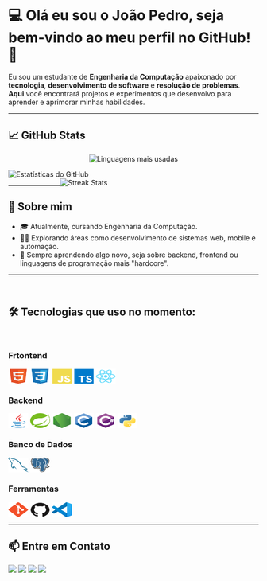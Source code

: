 # 💻 Olá eu sou o João Pedro, seja bem-vindo ao meu perfil no GitHub! 👋

Eu sou um estudante de **Engenharia da Computação** apaixonado por **tecnologia**, **desenvolvimento de software** e **resolução de problemas**. <br/> <!--
Desenvolvedor apaixonado por tecnologia com uma paixão por resolver problemas e absorver novas tecnologias. Estou constantemente buscando aprimorar minhas habilidades e aprender novas tecnologias para criar soluções inovadoras. Tenho me especializado em conceitos importantes do meio tecnologico, como desenvolvimento web, e linguagens como, Java, C++ e JavaScript com frameworks. Estou pronto para enfrentar os desafios emocionantes que a próxima etapa da minha carreira tem a oferecer.<br/> -->
**Aqui** você encontrará projetos e experimentos que desenvolvo para aprender e aprimorar minhas habilidades.

---
## 📈 GitHub Stats

<p align="center">
  <img src="https://github-readme-stats.vercel.app/api/top-langs/?username=joopedriantos&layout=compact&theme=radical" alt="Linguagens mais usadas" />
</p>

<p>
  <img width="400" src="https://github-readme-stats.vercel.app/api?username=joopedriantos&show_icons=true&theme=tokyonight" alt="Estatísticas do GitHub" />
  <img align="right" width="400" src="https://github-readme-streak-stats.herokuapp.com/?user=joopedriantos&theme=radical" alt="Streak Stats" />
</p>

---

## 🚀 Sobre mim
- 🎓 Atualmente, cursando Engenharia da Computação.
- 👨‍💻 Explorando áreas como desenvolvimento de sistemas web, mobile e automação.
- 🌱 Sempre aprendendo algo novo, seja sobre backend, frontend ou linguagens de programação mais "hardcore". 

---

<div style="display: inline_block"><br>

## 🛠️ Tecnologias que uso no momento:
<div style="display: inline_block"><br>
  
  ### Frtontend
  <img align="center" alt="HTML5" height="30" width="40" src="https://raw.githubusercontent.com/devicons/devicon/master/icons/html5/html5-original.svg">
  <img align="center" alt="CSS3" height="30" width="40" src="https://raw.githubusercontent.com/devicons/devicon/master/icons/css3/css3-original.svg">
  <img align="center" alt="JavaScript" height="30" width="40" src="https://raw.githubusercontent.com/devicons/devicon/master/icons/javascript/javascript-plain.svg">
  <img align="center" alt="TypeScript" height="30" width="40" src="https://raw.githubusercontent.com/devicons/devicon/master/icons/typescript/typescript-plain.svg">
  <img align="center" alt="React" height="30" width="40" src="https://raw.githubusercontent.com/devicons/devicon/master/icons/react/react-original.svg">

  ### Backend
  <img align="center" alt="Java" height="30" width="40" src="https://raw.githubusercontent.com/devicons/devicon/master/icons/java/java-original.svg">
  <img align="center" alt="Spring Boot" height="30" width="40" src="https://raw.githubusercontent.com/devicons/devicon/master/icons/spring/spring-original.svg">
  <img align="center" alt="Node.js" height="30" width="40" src="https://raw.githubusercontent.com/devicons/devicon/master/icons/nodejs/nodejs-original.svg">
  <img align="center" alt="C" height="30" width="40" src="https://raw.githubusercontent.com/devicons/devicon/master/icons/c/c-original.svg">
  <img align="center" alt="Csharp" height="30" width="40" src="https://raw.githubusercontent.com/devicons/devicon/master/icons/csharp/csharp-original.svg">
  <img align="center" alt="Python" height="30" width="40" src="https://raw.githubusercontent.com/devicons/devicon/master/icons/python/python-original.svg">

  ### Banco de Dados
  <img align="center" alt="MySQL" height="30" width="40" src="https://raw.githubusercontent.com/devicons/devicon/master/icons/mysql/mysql-original.svg">
  <img align="center" alt="PostgreSQL" height="30" width="40" src="https://raw.githubusercontent.com/devicons/devicon/master/icons/postgresql/postgresql-original.svg">

  ### Ferramentas
  <img align="center" alt="Git" height="30" width="40" src="https://raw.githubusercontent.com/devicons/devicon/master/icons/git/git-original.svg">
  <img align="center" alt="GitHub" height="30" width="40" src="https://raw.githubusercontent.com/devicons/devicon/master/icons/github/github-original.svg">
  <img align="center" alt="VSCode" height="30" width="40" src="https://raw.githubusercontent.com/devicons/devicon/master/icons/vscode/vscode-original.svg">
</div>

---

## 📫 Entre em Contato
<div> 
  <!-- <a href="https://www.youtube.com/channel/UC_-uuuZbY0AAt9CViNzvc-Q" target="_blank"><img src="https://img.shields.io/badge/YouTube-FF0000?style=for-the-badge&logo=youtube&logoColor=white" target="_blank"></a> -->
 	<!--<a href="https://www.twitch.tv/rafaballerinii" target="_blank"><img src="https://img.shields.io/badge/Twitch-9146FF?style=for-the-badge&logo=twitch&logoColor=white" target="_blank"></a> -->
  <a href="https://www.linkedin.com/in/joao-pedro-santos-0b7770204/" target="_blank"><img src="https://img.shields.io/badge/-LinkedIn-%230077B5?style=for-the-badge&logo=linkedin&logoColor=white" target="_blank"></a>
  <a href = "mailto:joaosilvasantos1702@gmail.com"><img src="https://img.shields.io/badge/-Gmail-%23333?style=for-the-badge&logo=gmail&logoColor=white" target="_blank"></a>
  <a href="https://discord.com/users/454971883188649994" target="_blank"><img src="https://img.shields.io/badge/Discord-7289DA?style=for-the-badge&logo=discord&logoColor=white" target="_blank"></a>
  <a href="https://www.instagram.com/joopedriantos/" target="_blank"><img src="https://img.shields.io/badge/-Instagram-%23E4405F?style=for-the-badge&logo=instagram&logoColor=white" target="_blank"></a>

</div>
<!--

---

{## 🚩 Projetos em Destaque
- [**Nome do Projeto 1**](https://github.com/seuperfil/projeto1): Uma breve descrição do projeto.
- [**Nome do Projeto 2**](https://github.com/seuperfil/projeto2): Outra breve descrição sobre este projeto.}
usar futuramente em projetos interessantes para se destacar


⭐ **Se gostou dos meus projetos, não esqueça de deixar uma estrela!** ⭐ 
-->
